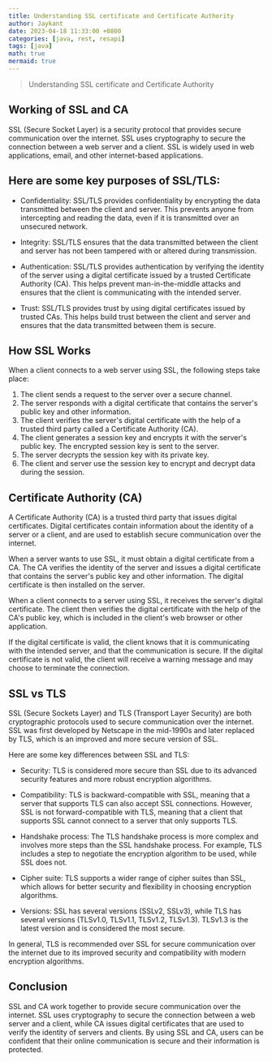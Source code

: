 ```yaml
---
title: Understanding SSL certificate and Certificate Authority
author: Jaykant
date: 2023-04-18 11:33:00 +0800
categories: [java, rest, resapi]
tags: [java]
math: true
mermaid: true
---
```



> Understanding SSL certificate and Certificate Authority

## Working of SSL and CA
SSL (Secure Socket Layer) is a security protocol that provides secure communication over the internet. SSL uses cryptography to secure the connection between a web server and a client. SSL is widely used in web applications, email, and other internet-based applications.

## Here are some key purposes of SSL/TLS:

- Confidentiality: SSL/TLS provides confidentiality by encrypting the data transmitted between the client and server. This prevents anyone from intercepting and reading the data, even if it is transmitted over an unsecured network.

- Integrity: SSL/TLS ensures that the data transmitted between the client and server has not been tampered with or altered during transmission.

- Authentication: SSL/TLS provides authentication by verifying the identity of the server using a digital certificate issued by a trusted Certificate Authority (CA). This helps prevent man-in-the-middle attacks and ensures that the client is communicating with the intended server.

- Trust: SSL/TLS provides trust by using digital certificates issued by trusted CAs. This helps build trust between the client and server and ensures that the data transmitted between them is secure.

## How SSL Works
When a client connects to a web server using SSL, the following steps take place:

1. The client sends a request to the server over a secure channel.
2. The server responds with a digital certificate that contains the server's public key and other information.
3. The client verifies the server's digital certificate with the help of a trusted third party called a Certificate Authority (CA).
4. The client generates a session key and encrypts it with the server's public key. The encrypted session key is sent to the server.
5. The server decrypts the session key with its private key.
6. The client and server use the session key to encrypt and decrypt data during the session.

## Certificate Authority (CA)
A Certificate Authority (CA) is a trusted third party that issues digital certificates. Digital certificates contain information about the identity of a server or a client, and are used to establish secure communication over the internet.

When a server wants to use SSL, it must obtain a digital certificate from a CA. The CA verifies the identity of the server and issues a digital certificate that contains the server's public key and other information. The digital certificate is then installed on the server.

When a client connects to a server using SSL, it receives the server's digital certificate. The client then verifies the digital certificate with the help of the CA's public key, which is included in the client's web browser or other application.

If the digital certificate is valid, the client knows that it is communicating with the intended server, and that the communication is secure. If the digital certificate is not valid, the client will receive a warning message and may choose to terminate the connection.

## SSL vs TLS

SSL (Secure Sockets Layer) and TLS (Transport Layer Security) are both cryptographic protocols used to secure communication over the internet. SSL was first developed by Netscape in the mid-1990s and later replaced by TLS, which is an improved and more secure version of SSL.

Here are some key differences between SSL and TLS:

- Security: TLS is considered more secure than SSL due to its advanced security features and more robust encryption algorithms.

- Compatibility: TLS is backward-compatible with SSL, meaning that a server that supports TLS can also accept SSL connections. However, SSL is not forward-compatible with TLS, meaning that a client that supports SSL cannot connect to a server that only supports TLS.

- Handshake process: The TLS handshake process is more complex and involves more steps than the SSL handshake process. For example, TLS includes a step to negotiate the encryption algorithm to be used, while SSL does not.

- Cipher suite: TLS supports a wider range of cipher suites than SSL, which allows for better security and flexibility in choosing encryption algorithms.

- Versions: SSL has several versions (SSLv2, SSLv3), while TLS has several versions (TLSv1.0, TLSv1.1, TLSv1.2, TLSv1.3). TLSv1.3 is the latest version and is considered the most secure.

In general, TLS is recommended over SSL for secure communication over the internet due to its improved security and compatibility with modern encryption algorithms.

## Conclusion
SSL and CA work together to provide secure communication over the internet. SSL uses cryptography to secure the connection between a web server and a client, while CA issues digital certificates that are used to verify the identity of servers and clients. By using SSL and CA, users can be confident that their online communication is secure and their information is protected.